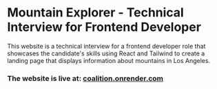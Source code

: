 # Mountain Explorer - Technical Interview for Frontend Developer

This website is a technical interview for a frontend developer role that showcases the candidate's skills using React and Tailwind to create a landing page that displays information about mountains in Los Angeles.

### The website is live at: [coalition.onrender.com](https://coalition-ujs9.onrender.com/)
